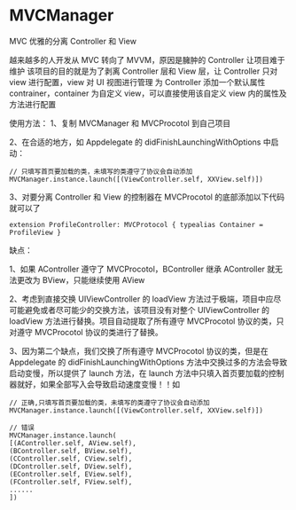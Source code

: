 # MVCManager
MVC 优雅的分离 Controller 和 View

越来越多的人开发从 MVC 转向了 MVVM，原因是臃肿的 Controller 让项目难于维护
该项目的目的就是为了剥离 Controller 层和 View 层，让 Controller 只对 view 进行配置，view 对 UI 视图进行管理
为 Controller 添加一个默认属性 contrainer，container 为自定义 view，可以直接使用该自定义 view 内的属性及方法进行配置

使用方法：
1、复制 MVCManager 和 MVCProcotol 到自己项目

2、在合适的地方，如 Appdelegate 的 didFinishLaunchingWithOptions 中启动：
```
// 只填写首页要加载的类，未填写的类遵守了协议会自动添加
MVCManager.instance.launch([(ViewController.self, XXView.self)])
```

3、对要分离 Controller 和 View 的控制器在 MVCProcotol 的底部添加以下代码就可以了
```
extension ProfileController: MVCProtocol { typealias Container = ProfileView }
```

缺点：

1、如果 AController 遵守了 MVCProcotol，BController 继承 AController 就无法更改为 BView，只能继续使用 AView

2、考虑到直接交换 UIViewController 的 loadView 方法过于极端，项目中应尽可能避免或者尽可能少的交换方法，该项目没有对整个 UIViewController 的 loadView 方法进行替换。项目自动提取了所有遵守 MVCProcotol 协议的类，只对遵守 MVCProcotol 协议的类进行了替换。

3、因为第二个缺点，我们交换了所有遵守 MVCProcotol 协议的类，但是在 Appdelegate 的 didFinishLaunchingWithOptions 方法中交换过多的方法会导致启动变慢，所以提供了 launch 方法，在 launch 方法中只填入首页要加载的控制器就好，如果全部写入会导致启动速度变慢！！如
```
// 正确,只填写首页要加载的类，未填写的类遵守了协议会自动添加
MVCManager.instance.launch([(ViewController.self, XXView.self)])
```
```
// 错误
MVCManager.instance.launch(
[(AController.self, AView.self),
(BController.self, BView.self),
(CController.self, CView.self),
(DController.self, DView.self),
(EController.self, EView.self),
(FController.self, FView.self),
......
])
```
